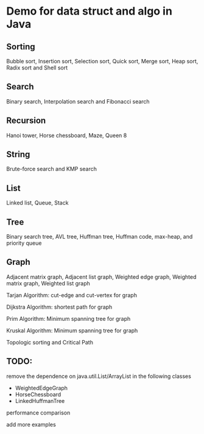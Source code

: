 # Demo for data struct and algo in Java

## Sorting

Bubble sort,  Insertion sort, Selection sort, Quick sort, Merge sort, Heap sort, Radix sort and Shell sort

## Search

Binary search, Interpolation search and Fibonacci search

## Recursion

Hanoi tower, Horse chessboard, Maze, Queen 8

## String

Brute-force search and KMP search

## List

Linked list, Queue, Stack

## Tree

Binary search tree, AVL tree, Huffman tree, Huffman code,  max-heap, and priority queue

## Graph

Adjacent matrix graph, Adjacent list graph, Weighted edge graph, Weighted matrix graph, Weighted list graph

Tarjan Algorithm: cut-edge and cut-vertex for graph

Dijkstra Algorithm: shortest path for graph

Prim Algorithm: Minimum spanning tree for graph

Kruskal Algorithm: Minimum spanning tree for graph

Topologic sorting and Critical Path





## TODO:

remove the dependence on java.util.List/ArrayList in the following classes

* WeightedEdgeGraph
* HorseChessboard
* LinkedHuffmanTree

performance comparison

add more examples

